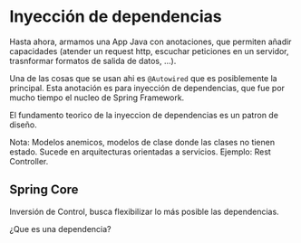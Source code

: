 # Inyección de dependencias

Hasta ahora, armamos una App Java con anotaciones, que permiten añadir capacidades (atender un request http, escuchar peticiones en un servidor, trasnformar formatos de salida de datos, ...).

Una de las cosas que se usan ahi es `@Autowired` que es posiblemente la principal. Esta anotación es para inyección de dependencias, que fue por mucho tiempo el nucleo de Spring Framework.

El fundamento teorico de la inyeccion de dependencias es un patron de diseño.

Nota: Modelos anemicos, modelos de clase donde las clases no tienen estado. Sucede en arquitecturas orientadas a servicios. Ejemplo: Rest Controller.

## Spring Core

Inversión de Control, busca flexibilizar lo más posible las dependencias.

¿Que es una dependencia?